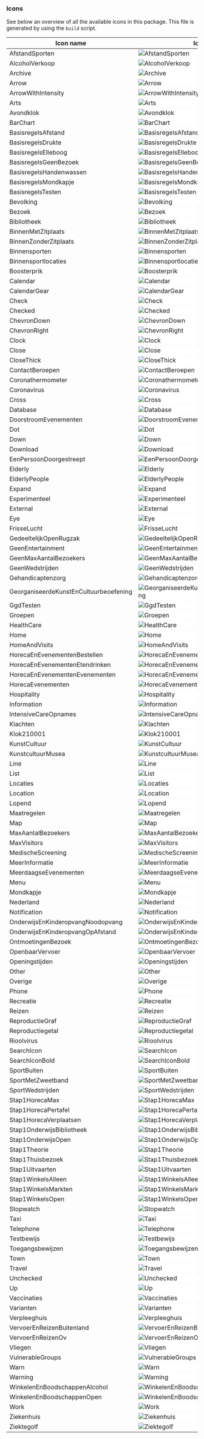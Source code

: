 ### Icons

See below an overview of all the available icons in this package. This file is generated by using the `build` script.

| Icon name                              | Icon                                                                                                                                                           |
| -------------------------------------- | -------------------------------------------------------------------------------------------------------------------------------------------------------------- |
| AfstandSporten                         | <div style="background-color: white;"><img src="./src/svg/afstand_sporten.svg" alt="AfstandSporten" /></div>                                                   |
| AlcoholVerkoop                         | <div style="background-color: white;"><img src="./src/svg/alcohol_verkoop.svg" alt="AlcoholVerkoop" /></div>                                                   |
| Archive                                | <div style="background-color: white;"><img src="./src/svg/archive.svg" alt="Archive" /></div>                                                                  |
| Arrow                                  | <div style="background-color: white;"><img src="./src/svg/arrow.svg" alt="Arrow" /></div>                                                                      |
| ArrowWithIntensity                     | <div style="background-color: white;"><img src="./src/svg/arrow_with_intensity.svg" alt="ArrowWithIntensity" /></div>                                          |
| Arts                                   | <div style="background-color: white;"><img src="./src/svg/arts.svg" alt="Arts" /></div>                                                                        |
| Avondklok                              | <div style="background-color: white;"><img src="./src/svg/avondklok.svg" alt="Avondklok" /></div>                                                              |
| BarChart                               | <div style="background-color: white;"><img src="./src/svg/bar_chart.svg" alt="BarChart" /></div>                                                               |
| BasisregelsAfstand                     | <div style="background-color: white;"><img src="./src/svg/basisregels_afstand.svg" alt="BasisregelsAfstand" /></div>                                           |
| BasisregelsDrukte                      | <div style="background-color: white;"><img src="./src/svg/basisregels_drukte.svg" alt="BasisregelsDrukte" /></div>                                             |
| BasisregelsElleboog                    | <div style="background-color: white;"><img src="./src/svg/basisregels_elleboog.svg" alt="BasisregelsElleboog" /></div>                                         |
| BasisregelsGeenBezoek                  | <div style="background-color: white;"><img src="./src/svg/basisregels_geen_bezoek.svg" alt="BasisregelsGeenBezoek" /></div>                                    |
| BasisregelsHandenwassen                | <div style="background-color: white;"><img src="./src/svg/basisregels_handenwassen.svg" alt="BasisregelsHandenwassen" /></div>                                 |
| BasisregelsMondkapje                   | <div style="background-color: white;"><img src="./src/svg/basisregels_mondkapje.svg" alt="BasisregelsMondkapje" /></div>                                       |
| BasisregelsTesten                      | <div style="background-color: white;"><img src="./src/svg/basisregels_testen.svg" alt="BasisregelsTesten" /></div>                                             |
| Bevolking                              | <div style="background-color: white;"><img src="./src/svg/bevolking.svg" alt="Bevolking" /></div>                                                              |
| Bezoek                                 | <div style="background-color: white;"><img src="./src/svg/bezoek.svg" alt="Bezoek" /></div>                                                                    |
| Bibliotheek                            | <div style="background-color: white;"><img src="./src/svg/bibliotheek.svg" alt="Bibliotheek" /></div>                                                          |
| BinnenMetZitplaats                     | <div style="background-color: white;"><img src="./src/svg/binnen_met_zitplaats.svg" alt="BinnenMetZitplaats" /></div>                                          |
| BinnenZonderZitplaats                  | <div style="background-color: white;"><img src="./src/svg/binnen_zonder_zitplaats.svg" alt="BinnenZonderZitplaats" /></div>                                    |
| Binnensporten                          | <div style="background-color: white;"><img src="./src/svg/binnensporten.svg" alt="Binnensporten" /></div>                                                      |
| Binnensportlocaties                    | <div style="background-color: white;"><img src="./src/svg/binnensportlocaties.svg" alt="Binnensportlocaties" /></div>                                          |
| Boosterprik                            | <div style="background-color: white;"><img src="./src/svg/boosterprik.svg" alt="Boosterprik" /></div>                                                          |
| Calendar                               | <div style="background-color: white;"><img src="./src/svg/calendar.svg" alt="Calendar" /></div>                                                                |
| CalendarGear                           | <div style="background-color: white;"><img src="./src/svg/calendar_gear.svg" alt="CalendarGear" /></div>                                                       |
| Check                                  | <div style="background-color: white;"><img src="./src/svg/check.svg" alt="Check" /></div>                                                                      |
| Checked                                | <div style="background-color: white;"><img src="./src/svg/checked.svg" alt="Checked" /></div>                                                                  |
| ChevronDown                            | <div style="background-color: white;"><img src="./src/svg/chevron_down.svg" alt="ChevronDown" /></div>                                                         |
| ChevronRight                           | <div style="background-color: white;"><img src="./src/svg/chevron_right.svg" alt="ChevronRight" /></div>                                                       |
| Clock                                  | <div style="background-color: white;"><img src="./src/svg/clock.svg" alt="Clock" /></div>                                                                      |
| Close                                  | <div style="background-color: white;"><img src="./src/svg/close.svg" alt="Close" /></div>                                                                      |
| CloseThick                             | <div style="background-color: white;"><img src="./src/svg/close_thick.svg" alt="CloseThick" /></div>                                                           |
| ContactBeroepen                        | <div style="background-color: white;"><img src="./src/svg/contact_beroepen.svg" alt="ContactBeroepen" /></div>                                                 |
| Coronathermometer                      | <div style="background-color: white;"><img src="./src/svg/coronathermometer.svg" alt="Coronathermometer" /></div>                                              |
| Coronavirus                            | <div style="background-color: white;"><img src="./src/svg/coronavirus.svg" alt="Coronavirus" /></div>                                                          |
| Cross                                  | <div style="background-color: white;"><img src="./src/svg/cross.svg" alt="Cross" /></div>                                                                      |
| Database                               | <div style="background-color: white;"><img src="./src/svg/database.svg" alt="Database" /></div>                                                                |
| DoorstroomEvenementen                  | <div style="background-color: white;"><img src="./src/svg/doorstroom_evenementen.svg" alt="DoorstroomEvenementen" /></div>                                     |
| Dot                                    | <div style="background-color: white;"><img src="./src/svg/dot.svg" alt="Dot" /></div>                                                                          |
| Down                                   | <div style="background-color: white;"><img src="./src/svg/down.svg" alt="Down" /></div>                                                                        |
| Download                               | <div style="background-color: white;"><img src="./src/svg/download.svg" alt="Download" /></div>                                                                |
| EenPersoonDoorgestreept                | <div style="background-color: white;"><img src="./src/svg/een_persoon_doorgestreept.svg" alt="EenPersoonDoorgestreept" /></div>                                |
| Elderly                                | <div style="background-color: white;"><img src="./src/svg/elderly.svg" alt="Elderly" /></div>                                                                  |
| ElderlyPeople                          | <div style="background-color: white;"><img src="./src/svg/elderly-people.svg" alt="ElderlyPeople" /></div>                                                     |
| Expand                                 | <div style="background-color: white;"><img src="./src/svg/expand.svg" alt="Expand" /></div>                                                                    |
| Experimenteel                          | <div style="background-color: white;"><img src="./src/svg/experimenteel.svg" alt="Experimenteel" /></div>                                                      |
| External                               | <div style="background-color: white;"><img src="./src/svg/external.svg" alt="External" /></div>                                                                |
| Eye                                    | <div style="background-color: white;"><img src="./src/svg/eye.svg" alt="Eye" /></div>                                                                          |
| FrisseLucht                            | <div style="background-color: white;"><img src="./src/svg/frisse_lucht.svg" alt="FrisseLucht" /></div>                                                         |
| GedeeltelijkOpenRugzak                 | <div style="background-color: white;"><img src="./src/svg/gedeeltelijk_open_rugzak.svg" alt="GedeeltelijkOpenRugzak" /></div>                                  |
| GeenEntertainment                      | <div style="background-color: white;"><img src="./src/svg/geen_entertainment.svg" alt="GeenEntertainment" /></div>                                             |
| GeenMaxAantalBezoekers                 | <div style="background-color: white;"><img src="./src/svg/geen_max_aantal_bezoekers.svg" alt="GeenMaxAantalBezoekers" /></div>                                 |
| GeenWedstrijden                        | <div style="background-color: white;"><img src="./src/svg/geen_wedstrijden.svg" alt="GeenWedstrijden" /></div>                                                 |
| Gehandicaptenzorg                      | <div style="background-color: white;"><img src="./src/svg/gehandicaptenzorg.svg" alt="Gehandicaptenzorg" /></div>                                              |
| GeorganiseerdeKunstEnCultuurbeoefening | <div style="background-color: white;"><img src="./src/svg/georganiseerde_kunst_en_cultuurbeoefening.svg" alt="GeorganiseerdeKunstEnCultuurbeoefening" /></div> |
| GgdTesten                              | <div style="background-color: white;"><img src="./src/svg/ggd_testen.svg" alt="GgdTesten" /></div>                                                             |
| Groepen                                | <div style="background-color: white;"><img src="./src/svg/groepen.svg" alt="Groepen" /></div>                                                                  |
| HealthCare                             | <div style="background-color: white;"><img src="./src/svg/health_care.svg" alt="HealthCare" /></div>                                                           |
| Home                                   | <div style="background-color: white;"><img src="./src/svg/home.svg" alt="Home" /></div>                                                                        |
| HomeAndVisits                          | <div style="background-color: white;"><img src="./src/svg/home_and_visits.svg" alt="HomeAndVisits" /></div>                                                    |
| HorecaEnEvenementenBestellen           | <div style="background-color: white;"><img src="./src/svg/horeca_en_evenementen_bestellen.svg" alt="HorecaEnEvenementenBestellen" /></div>                     |
| HorecaEnEvenementenEtendrinken         | <div style="background-color: white;"><img src="./src/svg/horeca_en_evenementen_etendrinken.svg" alt="HorecaEnEvenementenEtendrinken" /></div>                 |
| HorecaEnEvenementenEvenementen         | <div style="background-color: white;"><img src="./src/svg/horeca_en_evenementen_evenementen.svg" alt="HorecaEnEvenementenEvenementen" /></div>                 |
| HorecaEvenementen                      | <div style="background-color: white;"><img src="./src/svg/horeca_evenementen.svg" alt="HorecaEvenementen" /></div>                                             |
| Hospitality                            | <div style="background-color: white;"><img src="./src/svg/hospitality.svg" alt="Hospitality" /></div>                                                          |
| Information                            | <div style="background-color: white;"><img src="./src/svg/information.svg" alt="Information" /></div>                                                          |
| IntensiveCareOpnames                   | <div style="background-color: white;"><img src="./src/svg/intensive_care_opnames.svg" alt="IntensiveCareOpnames" /></div>                                      |
| Klachten                               | <div style="background-color: white;"><img src="./src/svg/klachten.svg" alt="Klachten" /></div>                                                                |
| Klok210001                             | <div style="background-color: white;"><img src="./src/svg/klok_2100-01.svg" alt="Klok210001" /></div>                                                          |
| KunstCultuur                           | <div style="background-color: white;"><img src="./src/svg/kunst_cultuur.svg" alt="KunstCultuur" /></div>                                                       |
| KunstcultuurMusea                      | <div style="background-color: white;"><img src="./src/svg/kunstcultuur_musea.svg" alt="KunstcultuurMusea" /></div>                                             |
| Line                                   | <div style="background-color: white;"><img src="./src/svg/line.svg" alt="Line" /></div>                                                                        |
| List                                   | <div style="background-color: white;"><img src="./src/svg/list.svg" alt="List" /></div>                                                                        |
| Locaties                               | <div style="background-color: white;"><img src="./src/svg/locaties.svg" alt="Locaties" /></div>                                                                |
| Location                               | <div style="background-color: white;"><img src="./src/svg/location.svg" alt="Location" /></div>                                                                |
| Lopend                                 | <div style="background-color: white;"><img src="./src/svg/lopend.svg" alt="Lopend" /></div>                                                                    |
| Maatregelen                            | <div style="background-color: white;"><img src="./src/svg/maatregelen.svg" alt="Maatregelen" /></div>                                                          |
| Map                                    | <div style="background-color: white;"><img src="./src/svg/map.svg" alt="Map" /></div>                                                                          |
| MaxAantalBezoekers                     | <div style="background-color: white;"><img src="./src/svg/max_aantal_bezoekers.svg" alt="MaxAantalBezoekers" /></div>                                          |
| MaxVisitors                            | <div style="background-color: white;"><img src="./src/svg/max_visitors.svg" alt="MaxVisitors" /></div>                                                         |
| MedischeScreening                      | <div style="background-color: white;"><img src="./src/svg/medische_screening.svg" alt="MedischeScreening" /></div>                                             |
| MeerInformatie                         | <div style="background-color: white;"><img src="./src/svg/meer_informatie.svg" alt="MeerInformatie" /></div>                                                   |
| MeerdaagseEvenementen                  | <div style="background-color: white;"><img src="./src/svg/meerdaagse_evenementen.svg" alt="MeerdaagseEvenementen" /></div>                                     |
| Menu                                   | <div style="background-color: white;"><img src="./src/svg/menu.svg" alt="Menu" /></div>                                                                        |
| Mondkapje                              | <div style="background-color: white;"><img src="./src/svg/mondkapje.svg" alt="Mondkapje" /></div>                                                              |
| Nederland                              | <div style="background-color: white;"><img src="./src/svg/nederland.svg" alt="Nederland" /></div>                                                              |
| Notification                           | <div style="background-color: white;"><img src="./src/svg/notification.svg" alt="Notification" /></div>                                                        |
| OnderwijsEnKinderopvangNoodopvang      | <div style="background-color: white;"><img src="./src/svg/onderwijs_en_kinderopvang_noodopvang.svg" alt="OnderwijsEnKinderopvangNoodopvang" /></div>           |
| OnderwijsEnKinderopvangOpAfstand       | <div style="background-color: white;"><img src="./src/svg/onderwijs_en_kinderopvang_op_afstand.svg" alt="OnderwijsEnKinderopvangOpAfstand" /></div>            |
| OntmoetingenBezoek                     | <div style="background-color: white;"><img src="./src/svg/ontmoetingen_bezoek.svg" alt="OntmoetingenBezoek" /></div>                                           |
| OpenbaarVervoer                        | <div style="background-color: white;"><img src="./src/svg/openbaar_vervoer.svg" alt="OpenbaarVervoer" /></div>                                                 |
| Openingstijden                         | <div style="background-color: white;"><img src="./src/svg/openingstijden.svg" alt="Openingstijden" /></div>                                                    |
| Other                                  | <div style="background-color: white;"><img src="./src/svg/other.svg" alt="Other" /></div>                                                                      |
| Overige                                | <div style="background-color: white;"><img src="./src/svg/overige.svg" alt="Overige" /></div>                                                                  |
| Phone                                  | <div style="background-color: white;"><img src="./src/svg/phone.svg" alt="Phone" /></div>                                                                      |
| Recreatie                              | <div style="background-color: white;"><img src="./src/svg/recreatie.svg" alt="Recreatie" /></div>                                                              |
| Reizen                                 | <div style="background-color: white;"><img src="./src/svg/reizen.svg" alt="Reizen" /></div>                                                                    |
| ReproductieGraf                        | <div style="background-color: white;"><img src="./src/svg/reproductie_graf.svg" alt="ReproductieGraf" /></div>                                                 |
| Reproductiegetal                       | <div style="background-color: white;"><img src="./src/svg/reproductiegetal.svg" alt="Reproductiegetal" /></div>                                                |
| Rioolvirus                             | <div style="background-color: white;"><img src="./src/svg/rioolvirus.svg" alt="Rioolvirus" /></div>                                                            |
| SearchIcon                             | <div style="background-color: white;"><img src="./src/svg/search-icon.svg" alt="SearchIcon" /></div>                                                           |
| SearchIconBold                         | <div style="background-color: white;"><img src="./src/svg/search_icon_bold.svg" alt="SearchIconBold" /></div>                                                  |
| SportBuiten                            | <div style="background-color: white;"><img src="./src/svg/sport_buiten.svg" alt="SportBuiten" /></div>                                                         |
| SportMetZweetband                      | <div style="background-color: white;"><img src="./src/svg/sport_met_zweetband.svg" alt="SportMetZweetband" /></div>                                            |
| SportWedstrijden                       | <div style="background-color: white;"><img src="./src/svg/sport_wedstrijden.svg" alt="SportWedstrijden" /></div>                                               |
| Stap1HorecaMax                         | <div style="background-color: white;"><img src="./src/svg/stap_1_horeca_max.svg" alt="Stap1HorecaMax" /></div>                                                 |
| Stap1HorecaPertafel                    | <div style="background-color: white;"><img src="./src/svg/stap_1_horeca_pertafel.svg" alt="Stap1HorecaPertafel" /></div>                                       |
| Stap1HorecaVerplaatsen                 | <div style="background-color: white;"><img src="./src/svg/stap_1_horeca_verplaatsen.svg" alt="Stap1HorecaVerplaatsen" /></div>                                 |
| Stap1OnderwijsBibliotheek              | <div style="background-color: white;"><img src="./src/svg/stap_1_onderwijs_bibliotheek.svg" alt="Stap1OnderwijsBibliotheek" /></div>                           |
| Stap1OnderwijsOpen                     | <div style="background-color: white;"><img src="./src/svg/stap_1_onderwijs_open.svg" alt="Stap1OnderwijsOpen" /></div>                                         |
| Stap1Theorie                           | <div style="background-color: white;"><img src="./src/svg/stap_1_theorie.svg" alt="Stap1Theorie" /></div>                                                      |
| Stap1Thuisbezoek                       | <div style="background-color: white;"><img src="./src/svg/stap_1_thuisbezoek.svg" alt="Stap1Thuisbezoek" /></div>                                              |
| Stap1Uitvaarten                        | <div style="background-color: white;"><img src="./src/svg/stap_1_uitvaarten.svg" alt="Stap1Uitvaarten" /></div>                                                |
| Stap1WinkelsAlleen                     | <div style="background-color: white;"><img src="./src/svg/stap_1_winkels_alleen.svg" alt="Stap1WinkelsAlleen" /></div>                                         |
| Stap1WinkelsMarkten                    | <div style="background-color: white;"><img src="./src/svg/stap_1_winkels_markten.svg" alt="Stap1WinkelsMarkten" /></div>                                       |
| Stap1WinkelsOpen                       | <div style="background-color: white;"><img src="./src/svg/stap_1_winkels_open.svg" alt="Stap1WinkelsOpen" /></div>                                             |
| Stopwatch                              | <div style="background-color: white;"><img src="./src/svg/stopwatch.svg" alt="Stopwatch" /></div>                                                              |
| Taxi                                   | <div style="background-color: white;"><img src="./src/svg/taxi.svg" alt="Taxi" /></div>                                                                        |
| Telephone                              | <div style="background-color: white;"><img src="./src/svg/telephone.svg" alt="Telephone" /></div>                                                              |
| Testbewijs                             | <div style="background-color: white;"><img src="./src/svg/testbewijs.svg" alt="Testbewijs" /></div>                                                            |
| Toegangsbewijzen                       | <div style="background-color: white;"><img src="./src/svg/toegangsbewijzen.svg" alt="Toegangsbewijzen" /></div>                                                |
| Town                                   | <div style="background-color: white;"><img src="./src/svg/town.svg" alt="Town" /></div>                                                                        |
| Travel                                 | <div style="background-color: white;"><img src="./src/svg/travel.svg" alt="Travel" /></div>                                                                    |
| Unchecked                              | <div style="background-color: white;"><img src="./src/svg/unchecked.svg" alt="Unchecked" /></div>                                                              |
| Up                                     | <div style="background-color: white;"><img src="./src/svg/up.svg" alt="Up" /></div>                                                                            |
| Vaccinaties                            | <div style="background-color: white;"><img src="./src/svg/vaccinaties.svg" alt="Vaccinaties" /></div>                                                          |
| Varianten                              | <div style="background-color: white;"><img src="./src/svg/varianten.svg" alt="Varianten" /></div>                                                              |
| Verpleeghuis                           | <div style="background-color: white;"><img src="./src/svg/verpleeghuis.svg" alt="Verpleeghuis" /></div>                                                        |
| VervoerEnReizenBuitenland              | <div style="background-color: white;"><img src="./src/svg/vervoer_en_reizen_buitenland.svg" alt="VervoerEnReizenBuitenland" /></div>                           |
| VervoerEnReizenOv                      | <div style="background-color: white;"><img src="./src/svg/vervoer_en_reizen_ov.svg" alt="VervoerEnReizenOv" /></div>                                           |
| Vliegen                                | <div style="background-color: white;"><img src="./src/svg/vliegen.svg" alt="Vliegen" /></div>                                                                  |
| VulnerableGroups                       | <div style="background-color: white;"><img src="./src/svg/vulnerable-groups.svg" alt="VulnerableGroups" /></div>                                               |
| Warn                                   | <div style="background-color: white;"><img src="./src/svg/warn.svg" alt="Warn" /></div>                                                                        |
| Warning                                | <div style="background-color: white;"><img src="./src/svg/warning.svg" alt="Warning" /></div>                                                                  |
| WinkelenEnBoodschappenAlcohol          | <div style="background-color: white;"><img src="./src/svg/winkelen_en_boodschappen_alcohol.svg" alt="WinkelenEnBoodschappenAlcohol" /></div>                   |
| WinkelenEnBoodschappenOpen             | <div style="background-color: white;"><img src="./src/svg/winkelen_en_boodschappen_open.svg" alt="WinkelenEnBoodschappenOpen" /></div>                         |
| Work                                   | <div style="background-color: white;"><img src="./src/svg/work.svg" alt="Work" /></div>                                                                        |
| Ziekenhuis                             | <div style="background-color: white;"><img src="./src/svg/ziekenhuis.svg" alt="Ziekenhuis" /></div>                                                            |
| Ziektegolf                             | <div style="background-color: white;"><img src="./src/svg/ziektegolf.svg" alt="Ziektegolf" /></div>                                                            |
